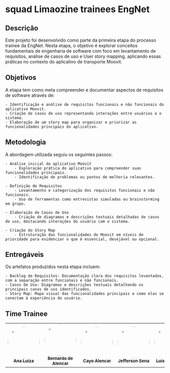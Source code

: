 # squad Limaozine trainees EngNet

## Descrição
Este projeto foi desenvolvido como parte da primeira etapa do processo trainee da EngNet. Nesta etapa, o objetivo é explorar conceitos fundamentais de engenharia de software com foco em levantamento de requisitos, análise de casos de uso e User story mapping, aplicando essas práticas no contexto do aplicativo de transporte Moovit.

## Objetivos

A etapa tem como meta compreender e documentar aspectos de requisitos de software através de:

    - Identificação e análise de requisitos funcionais e não funcionais do aplicativo Moovit.
    - Criação de casos de uso representando interações entre usuários e o sistema.
    - Elaboração de um story map para organizar e priorizar as funcionalidades principais do aplicativo.

## Metodologia

A abordagem utilizada seguiu os seguintes passos:

    - Análise inicial do aplicativo Moovit
        - Exploração prática do aplicativo para compreender suas funcionalidades principais.
        - Identificação de problemas ou pontos de melhoria relevantes.

    - Definição de Requisitos
        - Levantamento e categorização dos requisitos funcionais e não funcionais.
        - Uso de ferramentas como entrevistas simuladas ou brainstorming em grupo.

    - Elaboração de Casos de Uso
        - Criação de diagramas e descrições textuais detalhadas de casos de uso, destacando interações do usuário com o sistema.

    - Criação do Story Map
        - Estruturação das funcionalidades do Moovit em níveis de prioridade para evidenciar o que é essencial, desejável ou opcional.

## Entregáveis

Os artefatos produzidos nesta etapa incluem:

    - Backlog de Requisitos: Documentação clara dos requisitos levantados, com a separação entre funcionais e não funcionais.
    - Casos de Uso: Diagramas e descrições textuais detalhando os principais casos de uso identificados.
    - Story Map: Mapa visual das funcionalidades principais e como elas se conectam à experiência do usuário.

## Time Trainee
<table>
  <tr>
    <td align="center"><a href="https://github.com/analufernanndess"><img style="border-radius: 50%;" src="https://github.com/analufernanndess.png" width="100px;" alt=""/><br /><sub><b>Ana Luíza</b></sub></a><br />
    <td align="center"><a href="https://github.com/bermardoo"><img style="border-radius: 50%;" src="https://github.com/bermardoo.png" width="100px;" alt=""/><br /><sub><b>Bernardo de Alencar</b></sub></a><br />
    <td align="center"><a href="https://github.com/Cayoalencar"><img style="border-radius: 50%;" src="https://github.com/Cayoalencar.png" width="100px;" alt=""/><br /><sub><b>Cayo Alencar</b></sub></a><br />
    <td align="center"><a href="https://github.com/JeffersonSenaa"><img style="border-radius: 50%;" src="https://github.com/JeffersonSenaa.png" width="100px;" alt=""/><br /><sub><b>Jefferson Sena</b></sub></a><br />
     <td align="center"><a href="https://github.com/Luis-Henrique05"><img style="border-radius: 50%;" src="https://github.com/Luis-Henrique05.png" width="100px;" alt=""/><br /><sub><b>Luis Henrique</b></sub></a><br />
  </tr>
</table>